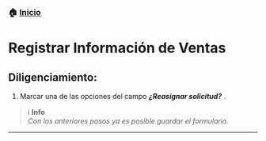 ### 🏠 [Inicio](../index.md "Inicio")

# Registrar Información de Ventas

## Diligenciamiento:

1. Marcar una de las opciones del campo ***¿Reasignar solicitud?*** .

> :information_source:  **Info**  
> _Con los anteriores pasos ya es posible guardar el formulario._

---